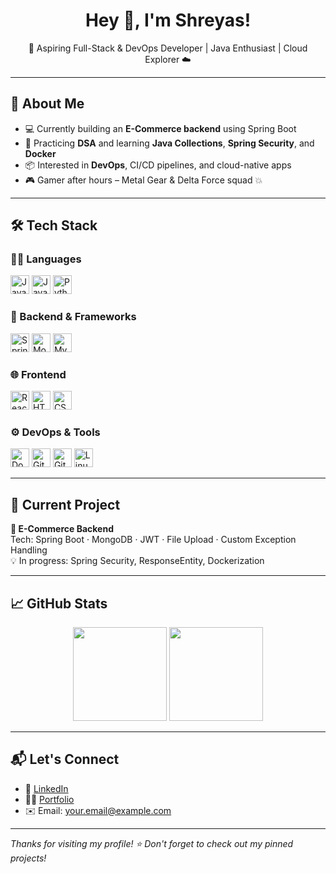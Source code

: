 <h1 align="center">Hey 👋, I'm Shreyas!</h1>
<p align="center">
  🚀 Aspiring Full-Stack & DevOps Developer | Java Enthusiast | Cloud Explorer ☁️
</p>

---

## 🧠 About Me

- 💻 Currently building an **E-Commerce backend** using Spring Boot
- 🧪 Practicing **DSA** and learning **Java Collections**, **Spring Security**, and **Docker**
- 📦 Interested in **DevOps**, CI/CD pipelines, and cloud-native apps
- 🎮 Gamer after hours – Metal Gear & Delta Force squad 💥

---

## 🛠️ Tech Stack

### 👨‍💻 Languages
<p>
  <img src="https://cdn.jsdelivr.net/gh/devicons/devicon/icons/java/java-original.svg" height="30" alt="Java"/>
  <img src="https://cdn.jsdelivr.net/gh/devicons/devicon/icons/javascript/javascript-original.svg" height="30" alt="JavaScript"/>
  <img src="https://cdn.jsdelivr.net/gh/devicons/devicon/icons/python/python-original.svg" height="30" alt="Python"/>
</p>

### 🔧 Backend & Frameworks
<p>
  <img src="https://cdn.jsdelivr.net/gh/devicons/devicon/icons/spring/spring-original.svg" height="30" alt="Spring Boot"/>
  <img src="https://cdn.jsdelivr.net/gh/devicons/devicon/icons/mongodb/mongodb-original.svg" height="30" alt="MongoDB"/>
  <img src="https://cdn.jsdelivr.net/gh/devicons/devicon/icons/mysql/mysql-original.svg" height="30" alt="MySQL"/>
</p>

### 🌐 Frontend
<p>
  <img src="https://cdn.jsdelivr.net/gh/devicons/devicon/icons/react/react-original.svg" height="30" alt="React"/>
  <img src="https://cdn.jsdelivr.net/gh/devicons/devicon/icons/html5/html5-original.svg" height="30" alt="HTML"/>
  <img src="https://cdn.jsdelivr.net/gh/devicons/devicon/icons/css3/css3-original.svg" height="30" alt="CSS"/>
</p>

### ⚙️ DevOps & Tools
<p>
  <img src="https://cdn.jsdelivr.net/gh/devicons/devicon/icons/docker/docker-original.svg" height="30" alt="Docker"/>
  <img src="https://cdn.jsdelivr.net/gh/devicons/devicon/icons/git/git-original.svg" height="30" alt="Git"/>
  <img src="https://cdn.jsdelivr.net/gh/devicons/devicon/icons/github/github-original.svg" height="30" alt="GitHub"/>
  <img src="https://cdn.jsdelivr.net/gh/devicons/devicon/icons/linux/linux-original.svg" height="30" alt="Linux"/>
</p>

---

## 🚧 Current Project

**🛒 E-Commerce Backend**  
Tech: Spring Boot · MongoDB · JWT · File Upload · Custom Exception Handling  
💡 In progress: Spring Security, ResponseEntity, Dockerization  

---

## 📈 GitHub Stats

<p align="center">
  <img src="https://github-readme-stats.vercel.app/api?username=shreyasanchatageri&show_icons=true&theme=tokyonight" height="150"/>
  <img src="https://github-readme-stats.vercel.app/api/top-langs/?username=shreyasanchatageri&layout=compact&theme=tokyonight" height="150"/>
</p>

---

## 📬 Let's Connect

- 💼 [LinkedIn](https://www.linkedin.com/in/your-profile)  
- 🧑‍💻 [Portfolio](https://your-portfolio-link.com)  
- ✉️ Email: your.email@example.com

---

_Thanks for visiting my profile! ⭐ Don't forget to check out my pinned projects!_
